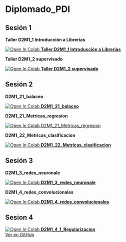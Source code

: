 # Diplomado_PDI

## Sesión 1

**Taller D2M1_1 Introducción a Librerías**

[![Open In Colab](https://colab.research.google.com/assets/colab-badge.svg) **Taller D2M1_1 Introducción a Librerías**](https://colab.research.google.com/github/Luisafrodriguezo1/Diplomado_PDI/blob/main/D2M1_1_introducion_librerias/Taller_D2M1_1_introduccion_librerias.ipynb)

**Taller D2M1_2 supervisado**


[![Open In Colab](https://colab.research.google.com/assets/colab-badge.svg) **Taller D2M1_2 supervisado**](https://colab.research.google.com/github/Luisafrodriguezo1/Diplomado_PDI/blob/main/D2M1_2_supervisado/D2M1_2_supervisado_ejercicio.ipynb) 

## Sesión 2

**D2M1_21_balaceo**

[![Open In Colab](https://colab.research.google.com/assets/colab-badge.svg) **D2M1_21_balaceo**](https://colab.research.google.com/github/Luisafrodriguezo1/Diplomado_PDI/blob/main/D2M1_2_supervisado/D2M1_21_balaceo.ipynb)


**D2M1_21_Metricas_regresion**

[![Open In Colab](https://colab.research.google.com/assets/colab-badge.svg) D2M1_21_Metricas_regresion](https://colab.research.google.com/github/Luisafrodriguezo1/Diplomado_PDI/blob/main/D2M1_2_supervisado/D2M1_21_Metricas_regresion.ipynb)

**D2M1_22_Metricas_clasificacion**

[![Open In Colab](https://colab.research.google.com/assets/colab-badge.svg) **D2M1_22_Metricas_clasificacion**](https://colab.research.google.com/github/Luisafrodriguezo1/Diplomado_PDI/blob/main/D2M1_2_supervisado/D2M1_22_Metricas_clasificacion.ipynb)



## Sesión 3

**D2M1_3_redes_neuronale**

[![Open In Colab](https://colab.research.google.com/assets/colab-badge.svg) **D2M1_3_redes_neuronale**](https://colab.research.google.com/github/Luisafrodriguezo1/Diplomado_PDI/blob/main/D2M1_3_redes_neuronales/D2M1_3_redes_neuronales_Ejercicio.ipynb)

**D2M1_4_redes_convolucionales**

[![Open In Colab](https://colab.research.google.com/assets/colab-badge.svg) **D2M1_4_redes_convolucionales**](https://colab.research.google.com/github/Luisafrodriguezo1/Diplomado_PDI/blob/main/D2M1_4_redes_convolucionales/D2M1_4_Redes_redes_convolucionales.ipynb)

## Sesion 4
 [![Open In Colab](https://colab.research.google.com/assets/colab-badge.svg) **D2M1_4_1_Regularizacion**](https://colab.research.google.com/github/Luisafrodriguezo1/Diplomado_PDI/blob/main/D2M1_4_redes_convolucionales/D2M1_4_1_Regularizacion.ipynb)  
  [Ver en GitHub](https://github.com/Luisafrodriguezo1/Diplomado_PDI/blob/main/D2M1_4_redes_convolucionales/D2M1_4_1_Regularizacion.ipynb)




